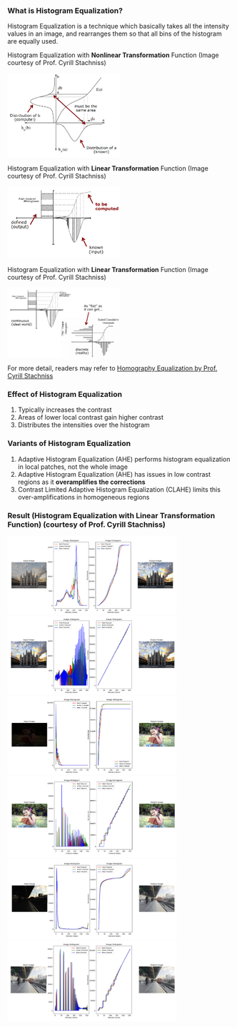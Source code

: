 ### What is Histogram Equalization?

Histogram Equalization is a technique which basically takes all the intensity values in an image, and rearranges them so that all bins of the histogram are equally used.

Histogram Equalization with **Nonlinear Transformation** Function (Image courtesy of Prof. Cyrill Stachniss)

<img src="https://github.com/YANG-SOBER/Standard_Histogram_Equalization/blob/main/hist_equal_nonlinear.png" width=50% height=50%>

Histogram Equalization with **Linear Transformation** Function (Image courtesy of Prof. Cyrill Stachniss)

<img src="https://github.com/YANG-SOBER/Standard_Histogram_Equalization/blob/main/hist_equal_linear.png" width=50% height=50%>

Histogram Equalization with **Linear Transformation** Function (Image courtesy of Prof. Cyrill Stachniss)

<img src="https://github.com/YANG-SOBER/Standard_Histogram_Equalization/blob/main/hist_equal_reality.png" width=50% height=50%>

For more detail, readers may refer to [Homography Equalization by Prof. Cyrill Stachniss](https://www.ipb.uni-bonn.de/html/teaching/photo12-2021/2021-pho1-04-img-histo-2-transformations.pptx.pdf)

### Effect of Histogram Equalization
1. Typically increases the contrast
2. Areas of lower local contrast gain higher contrast
3. Distributes the intensities over the histogram

### Variants of Histogram Equalization
1. Adaptive Histogram Equalization (AHE) performs histogram equalization in local patches, not the whole image
2. Adaptive Histogram Equalization (AHE) has issues in low contrast regions as it **overamplifies the corrections**
3. Contrast Limited Adaptive Histogram Equalization (CLAHE) limits this over-amplifications in homogeneous regions

### Result (Histogram Equalization with Linear Transformation Function) (courtesy of Prof. Cyrill Stachniss)

<img src="https://github.com/YANG-SOBER/Standard_Histogram_Equalization/blob/main/result/hist_equal_1st_milan.png" width=75% height=75%>

<img src="https://github.com/YANG-SOBER/Standard_Histogram_Equalization/blob/main/result/hist_equal_2nd_milan.png" width=75% height=75%>

<img src="https://github.com/YANG-SOBER/Standard_Histogram_Equalization/blob/main/result/hist_equal_1st_girl.png" width=75% height=75%>

<img src="https://github.com/YANG-SOBER/Standard_Histogram_Equalization/blob/main/result/hist_equal_2nd_girl.png" width=75% height=75%>

<img src="https://github.com/YANG-SOBER/Standard_Histogram_Equalization/blob/main/result/hist_equal_1st_platform.png" width=75% height=75%>

<img src="https://github.com/YANG-SOBER/Standard_Histogram_Equalization/blob/main/result/hist_equal_2nd_platform.png" width=75% height=75%>
